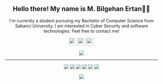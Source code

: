 
<h2 align="center">Hello there! My name is M. Bilgehan Ertan👋🤓</h2>
<p align="center">I'm currently a student pursuing my Bachelor of Computer Science from Sabanci University. I am interested in Cyber Security and software technologies.
  Feel free to contact me! 
  
</p>


<p align="center"><a href="https://twitter.com/riat3nia"><img src="https://img.shields.io/badge/twitter-%231DA1F2.svg?&style=for-the-badge&logo=twitter&logoColor=white" height=25></a> <a href="https://www.linkedin.com/in/mbilgehanertan"><img src="https://img.shields.io/badge/linkedin-%230077B5.svg?&style=for-the-badge&logo=linkedin&logoColor=white" height=25></a> <a href="https://www.instagram.com/bilgehanertan/"><img src="https://img.shields.io/badge/instagram-%23E4405F.svg?&style=for-the-badge&logo=instagram&logoColor=white" height=25></a> 
</p>

<p align="center">
<a href="https://github.com/bilgehanertan"><img src="https://img.shields.io/github/followers/bilgehanertan?style=social"></a>
</p>
<hr>
<p align="center">
<img src="https://img.shields.io/badge/bilgehanertan%20-%23FF6F00.svg?&style=for-the-badge&logo=TensorFlow&logoColor=white" /> <img src="https://img.shields.io/badge/javascript%20-%23323330.svg?&style=for-the-badge&logo=javascript&logoColor=%23F7DF1E"/> <img src="https://img.shields.io/badge/python%20-%2314354C.svg?&style=for-the-badge&logo=python&logoColor=white"/> <img src="https://img.shields.io/badge/c++%20-%2300599C.svg?&style=for-the-badge&logo=c%2B%2B&ogoColor=white"/> <img src="https://img.shields.io/badge/git%20-%23F05033.svg?&style=for-the-badge&logo=git&logoColor=white"/> <img src="https://img.shields.io/badge/github%20-%23121011.svg?&style=for-the-badge&logo=github&logoColor=white"/> 
</p>

<p align=center>  
  <img align=center src="https://github-readme-stats.vercel.app/api?username=bilgehanertan&show_icons=true&theme=radical">
</p>





